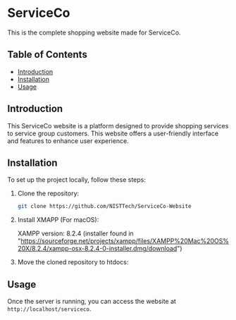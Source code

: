 # ServiceCo

This is the complete shopping website made for ServiceCo.

## Table of Contents

- [Introduction](#introduction)
- [Installation](#installation)
- [Usage](#usage)

## Introduction

This ServiceCo website is a platform designed to provide shopping services to service group customers. This website offers a user-friendly interface and features to enhance user experience.


## Installation

To set up the project locally, follow these steps:

1. Clone the repository:
    ```bash
    git clone https://github.com/NISTTech/ServiceCo-Website
    ```
2. Install XMAPP (For macOS):

    XAMPP version: 8.2.4 (installer found in "https://sourceforge.net/projects/xampp/files/XAMPP%20Mac%20OS%20X/8.2.4/xampp-osx-8.2.4-0-installer.dmg/download")

3. Move the cloned repository to htdocs:




## Usage

Once the server is running, you can access the website at `http://localhost/serviceco`.